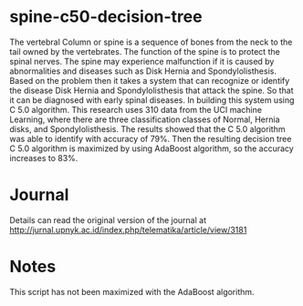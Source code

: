 # spine-c50-decision-tree
The vertebral Column or spine is a sequence of bones from the neck to the tail owned by the vertebrates. 
The function of the spine is to protect the spinal nerves. 
The spine may experience malfunction if it is caused by abnormalities and diseases such as Disk Hernia and Spondylolisthesis. 
Based on the problem then it takes a system that can recognize or identify the disease Disk Hernia and Spondylolisthesis that attack the spine. 
So that it can be diagnosed with early spinal diseases. In building this system using C 5.0 algorithm. 
This research uses 310 data from the UCI machine Learning, where there are three classification classes of Normal, Hernia disks, and Spondylolisthesis. 
The results showed that the C 5.0 algorithm was able to identify with accuracy of 79%. 
Then the resulting decision tree C 5.0 algorithm is maximized by using AdaBoost algorithm, so the accuracy increases to 83%.

# Journal
Details can read the original version of the journal at http://jurnal.upnyk.ac.id/index.php/telematika/article/view/3181

# Notes
This script has not been maximized with the AdaBoost algorithm.
